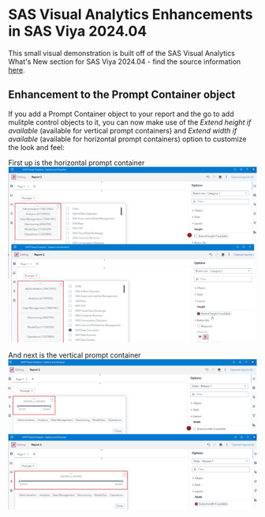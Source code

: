 # SAS Visual Analytics Enhancements in SAS Viya 2024.04

This small visual demonstration is built off of the SAS Visual Analytics What's New section for SAS Viya 2024.04 - find the source information [here](https://go.documentation.sas.com/doc/en/vacdc/v_025/vawn/p03mpx69ypow4tn1rxfh3mim1hjt.htm).

## Enhancement to the Prompt Container object

If you add a Prompt Container object to your report and the go to add mulitple control objects to it, you can now make use of the *Extend height if available* (available for vertical prompt containers) and *Extend width if available* (available for horizontal prompt containers) option to customize the look and feel:

First up is the horizontal prompt container
![SAS Visual Analytics Prompt Container Height](./SAS-Visual-Analytics-Prompt-Container-Height.png)

And next is the vertical prompt container
![SAS Visual Analytics Prompt Container Width](./SAS-Visual-Analytics-Prompt-Container-Width.png)